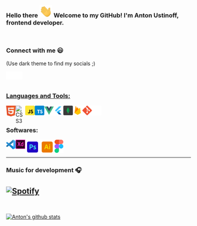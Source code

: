 ### Hello there <img src="./images/wave.gif" width="35px"> Welcome to my GitHub! I'm Anton Ustinoff, frontend developer.

<br />

<!-- <img src="https://github.com/ziqq/ziqq/blob/main/images/stat.svg" alt="Anton WakaTime Activity" align=center/> -->


### Connect with me :smiley:
(Use dark theme to find my socials ;)

<a href="https://vk.com/antonustinoff" target="_blank"><img align="left" alt="Anton U | VK" width="22px" src="./images/vk.svg" /></a>
<a href="https://www.instagram.com/eyeofantonustinoff/" target="_blank"><img align="left" alt="Anton U | Instagram" width="22px" src="./images/insta.svg" />

<br/>
<br/>

### Languages and Tools:

<a href="https://www.w3.org/html/" target="_blank"><img align="left" border="0" alt="HTML5" width="26px" src="./images/html.svg" /></a>
<a href="https://www.w3schools.com/css/" target="_blank"><img align="left" border="0" alt="CSS3" width="26px" src="./images/css.svg" /></a>
<a href="https://www.w3schools.com/js/" target="_blank"><img align="left" border="0" alt="CSS3" width="26px" src="./images/javascript.svg" /></a>
<a href="https://www.w3schools.com/js/" target="_blank"><img align="left" border="0" alt="CSS3" width="26px" src="./images/typescript.svg" /></a>
  <a href="https://vuejs.org/" target="_blank"><img align="left" border="0" alt="vue" width="26px" src="./images/vue.svg" /></a>
  <a href="https://flutter.dev/" target="_blank"><img align="left" border="0" alt="flutter" width="26px" src="./images/flutter.png" /></a>
<a href="https://www.mongodb.com/" target="_blank"><img align="left" border="0" alt="MongoDB" width="26px" src="./images/mongodb.svg" /></a>
<a href="https://firebase.google.com/" target="_blank"><img align="left" border="0" alt="Firebase" width="26px" src="./images/firebase.png" /></a>
<a href="https://git-scm.com/" target="_blank"><img align="left" border="0" alt="git" width="26px" src="./images/git.svg" /></a>
<img align="left" border="0" alt="GitHub" width="26px" src="./images/github.svg" />

<br />
<br />

### Softwares:

<img align="left" alt="Visual Studio Code" width="26px" src="./images/vscode.svg" />
<a href="https://www.adobe.com/products/xd.html" target="_blank"> <img align="left" border="0" alt="XD" width="26px" src="./images/xd.svg"/></a> 
<a href="https://www.photoshop.com/en" target="_blank"> <img align="left" border="0" alt="Photoshop" width="40px" src="./images/photoshop.svg"/></a>
<a href="https://www.adobe.com/in/products/illustrator.html" target="_blank"> <img align="left" border="0" alt="Illustrator" width="40px" src="./images/illustrator.svg"/></a> 
<a href="https://figma.com/" target="_blank"> <img align="left" border="0" alt="figma" width="24px" src="./images/figma.svg"/></a> 

<br />
<br />
  
---

### Music for development 🎧

[![Spotify](https://github-readme-remake.vercel.app/api/spotify)](https://open.spotify.com/user/vd1u2mc30dd5ao76llca1b437)
<br/>
---

<br />

[![Anton's github stats](https://github-readme-stats.vercel.app/api?username=ziqq&include_all_commits=true&count_private=true&show_icons=true&line_height=20&title_color=FFFFFF&icon_color=FFFFFF&text_color=FFFFFF&bg_color=0D1117)](https://github.com/anuraghazra/github-readme-stats)

<!-- <br/>

![visitors](https://visitor-badge.glitch.me/badge?page_id=ziqq.ziqq) -->
